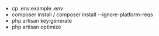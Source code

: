 - cp .env.example .env
- composer install / composer install --ignore-platform-reqs
- php artisan key:generate
- php artisan optimize